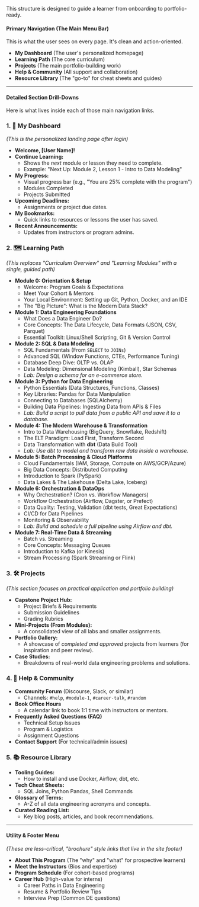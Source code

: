 This structure is designed to guide a learner from onboarding to portfolio-ready.



#### **Primary Navigation (The Main Menu Bar)**



This is what the user sees on every page. It's clean and action-oriented.

- **My Dashboard** (The user's personalized homepage)
- **Learning Path** (The core curriculum)
- **Projects** (The main portfolio-building work)
- **Help & Community** (All support and collaboration)
- **Resource Library** (The "go-to" for cheat sheets and guides)

------



#### **Detailed Section Drill-Downs**



Here is what lives inside each of those main navigation links.



### 1. 🚀 My Dashboard



*(This is the personalized landing page after login)*

- **Welcome, [User Name]!**
- **Continue Learning:**
  - Shows the *next* module or lesson they need to complete.
  - Example: "Next Up: Module 2, Lesson 1 - Intro to Data Modeling"
- **My Progress:**
  - Visual progress bar (e.g., "You are 25% complete with the program")
  - Modules Completed
  - Projects Submitted
- **Upcoming Deadlines:**
  - Assignments or project due dates.
- **My Bookmarks:**
  - Quick links to resources or lessons the user has saved.
- **Recent Announcements:**
  - Updates from instructors or program admins.



### 2. 🗺️ Learning Path



*(This replaces "Curriculum Overview" and "Learning Modules" with a single, guided path)*

- **Module 0: Orientation & Setup**
  - Welcome: Program Goals & Expectations
  - Meet Your Cohort & Mentors
  - Your Local Environment: Setting up Git, Python, Docker, and an IDE
  - The "Big Picture": What is the Modern Data Stack?
- **Module 1: Data Engineering Foundations**
  - What Does a Data Engineer Do?
  - Core Concepts: The Data Lifecycle, Data Formats (JSON, CSV, Parquet)
  - Essential Toolkit: Linux/Shell Scripting, Git & Version Control
- **Module 2: SQL & Data Modeling**
  - SQL Fundamentals (From `SELECT` to `JOINs`)
  - Advanced SQL (Window Functions, CTEs, Performance Tuning)
  - Database Deep Dive: OLTP vs. OLAP
  - Data Modeling: Dimensional Modeling (Kimball), Star Schemas
  - *Lab: Design a schema for an e-commerce store.*
- **Module 3: Python for Data Engineering**
  - Python Essentials (Data Structures, Functions, Classes)
  - Key Libraries: Pandas for Data Manipulation
  - Connecting to Databases (SQLAlchemy)
  - Building Data Pipelines: Ingesting Data from APIs & Files
  - *Lab: Build a script to pull data from a public API and save it to a database.*
- **Module 4: The Modern Warehouse & Transformation**
  - Intro to Data Warehousing (BigQuery, Snowflake, Redshift)
  - The ELT Paradigm: Load First, Transform Second
  - Data Transformation with **dbt** (Data Build Tool)
  - *Lab: Use dbt to model and transform raw data inside a warehouse.*
- **Module 5: Batch Processing & Cloud Platforms**
  - Cloud Fundamentals (IAM, Storage, Compute on AWS/GCP/Azure)
  - Big Data Concepts: Distributed Computing
  - Introduction to Spark (PySpark)
  - Data Lakes & The Lakehouse (Delta Lake, Iceberg)
- **Module 6: Orchestration & DataOps**
  - Why Orchestration? (Cron vs. Workflow Managers)
  - Workflow Orchestration (Airflow, Dagster, or Prefect)
  - Data Quality: Testing, Validation (dbt tests, Great Expectations)
  - CI/CD for Data Pipelines
  - Monitoring & Observability
  - *Lab: Build and schedule a full pipeline using Airflow and dbt.*
- **Module 7: Real-Time Data & Streaming**
  - Batch vs. Streaming
  - Core Concepts: Messaging Queues
  - Introduction to Kafka (or Kinesis)
  - Stream Processing (Spark Streaming or Flink)



### 3. 🛠️ Projects



*(This section focuses on practical application and portfolio building)*

- **Capstone Project Hub:**
  - Project Briefs & Requirements
  - Submission Guidelines
  - Grading Rubrics
- **Mini-Projects (From Modules):**
  - A consolidated view of all labs and smaller assignments.
- **Portfolio Gallery:**
  - A showcase of *completed and approved* projects from learners (for inspiration and peer review).
- **Case Studies:**
  - Breakdowns of real-world data engineering problems and solutions.



### 4. 💬 Help & Community



- **Community Forum** (Discourse, Slack, or similar)
  - Channels: `#help`, `#module-1`, `#career-talk`, `#random`
- **Book Office Hours**
  - A calendar link to book 1:1 time with instructors or mentors.
- **Frequently Asked Questions (FAQ)**
  - Technical Setup Issues
  - Program & Logistics
  - Assignment Questions
- **Contact Support** (For technical/admin issues)



### 5. 📚 Resource Library



- **Tooling Guides:**
  - How to install and use Docker, Airflow, dbt, etc.
- **Tech Cheat Sheets:**
  - SQL Joins, Python Pandas, Shell Commands
- **Glossary of Terms:**
  - A-Z of all data engineering acronyms and concepts.
- **Curated Reading List:**
  - Key blog posts, articles, and book recommendations.

------



#### **Utility & Footer Menu**



*(These are less-critical, "brochure" style links that live in the site footer)*

- **About This Program** (The "why" and "what" for prospective learners)
- **Meet the Instructors** (Bios and expertise)
- **Program Schedule** (For cohort-based programs)
- **Career Hub** (High-value for interns)
  - Career Paths in Data Engineering
  - Resume & Portfolio Review Tips
  - Interview Prep (Common DE questions)